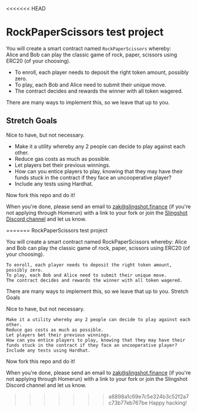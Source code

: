 <<<<<<< HEAD
# RockPaperScissors test project

You will create a smart contract named `RockPaperScissors` whereby:  
Alice and Bob can play the classic game of rock, paper, scissors using ERC20 (of your choosing).    
  
- To enroll, each player needs to deposit the right token amount, possibly zero.  
- To play, each Bob and Alice need to submit their unique move.  
- The contract decides and rewards the winner with all token wagered.  

There are many ways to implement this, so we leave that up to you.  
  
## Stretch Goals
Nice to have, but not necessary.
- Make it a utility whereby any 2 people can decide to play against each other.  
- Reduce gas costs as much as possible.
- Let players bet their previous winnings.  
- How can you entice players to play, knowing that they may have their funds stuck in the contract if they face an uncooperative player?  
- Include any tests using Hardhat.
  
Now fork this repo and do it!
  
When you're done, please send an email to zak@slingshot.finance (if you're not applying through Homerun) with a link to your fork or join the [Slingshot Discord channel](https://discord.gg/JNUnqYjwmV) and let us know.  
  
=======
RockPaperScissors test project

You will create a smart contract named RockPaperScissors whereby:
Alice and Bob can play the classic game of rock, paper, scissors using ERC20 (of your choosing).

    To enroll, each player needs to deposit the right token amount, possibly zero.
    To play, each Bob and Alice need to submit their unique move.
    The contract decides and rewards the winner with all token wagered.

There are many ways to implement this, so we leave that up to you.
Stretch Goals

Nice to have, but not necessary.

    Make it a utility whereby any 2 people can decide to play against each other.
    Reduce gas costs as much as possible.
    Let players bet their previous winnings.
    How can you entice players to play, knowing that they may have their funds stuck in the contract if they face an uncooperative player?
    Include any tests using Hardhat.

Now fork this repo and do it!

When you're done, please send an email to zak@slingshot.finance (if you're not applying through Homerun) with a link to your fork or join the Slingshot Discord channel and let us know.

>>>>>>> a6898a1c69e7c5e324b3c52f2a7c73b77eb767be
Happy hacking!
